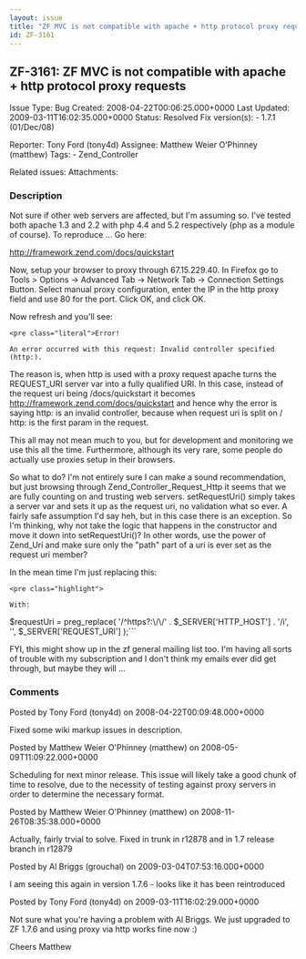 ```yaml
---
layout: issue
title: "ZF MVC is not compatible with apache + http protocol proxy requests"
id: ZF-3161
---
```


ZF-3161: ZF MVC is not compatible with apache + http protocol proxy requests
----------------------------------------------------------------------------

 Issue Type: Bug Created: 2008-04-22T00:06:25.000+0000 Last Updated: 2009-03-11T16:02:35.000+0000 Status: Resolved Fix version(s): - 1.7.1 (01/Dec/08)
 
 Reporter:  Tony Ford (tony4d)  Assignee:  Matthew Weier O'Phinney (matthew)  Tags: - Zend\_Controller
 
 Related issues: 
 Attachments: 
### Description

Not sure if other web servers are affected, but I'm assuming so. I've tested both apache 1.3 and 2.2 with php 4.4 and 5.2 respectively (php as a module of course). To reproduce ... Go here:

<http://framework.zend.com/docs/quickstart>

Now, setup your browser to proxy through 67.15.229.40. In Firefox go to Tools > Options -> Advanced Tab -> Network Tab -> Connection Settings Button. Select manual proxy configuration, enter the IP in the http proxy field and use 80 for the port. Click OK, and click OK.

Now refresh and you'll see:

 
    <pre class="literal">Error!
    
    An error occurred with this request: Invalid controller specified (http:).

The reason is, when http is used with a proxy request apache turns the REQUEST\_URI server var into a fully qualified URI. In this case, instead of the request uri being /docs/quickstart it becomes <http://framework.zend.com/docs/quickstart> and hence why the error is saying http: is an invalid controller, because when request uri is split on / http: is the first param in the request.

This all may not mean much to you, but for development and monitoring we use this all the time. Furthermore, although its very rare, some people do actually use proxies setup in their browsers.

So what to do? I'm not entirely sure I can make a sound recommendation, but just browsing through Zend\_Controller\_Request\_Http it seems that we are fully counting on and trusting web servers. setRequestUri() simply takes a server var and sets it up as the request uri, no validation what so ever. A fairly safe assumption I'd say heh, but in this case there is an exception. So I'm thinking, why not take the logic that happens in the constructor and move it down into setRequestUri()? In other words, use the power of Zend\_Uri and make sure only the "path" part of a uri is ever set as the request uri member?

In the mean time I'm just replacing this:

 
    <pre class="highlight">
    
    With:
    


$requestUri = preg\_replace( '/^https?:\\/\\/' . $\_SERVER['HTTP\_HOST'] . '/i', '', $\_SERVER['REQUEST\_URI'] );```

FYI, this might show up in the zf general mailing list too. I'm having all sorts of trouble with my subscription and I don't think my emails ever did get through, but maybe they will ...

 

 

### Comments

Posted by Tony Ford (tony4d) on 2008-04-22T00:09:48.000+0000

Fixed some wiki markup issues in description.

 

 

Posted by Matthew Weier O'Phinney (matthew) on 2008-05-09T11:09:22.000+0000

Scheduling for next minor release. This issue will likely take a good chunk of time to resolve, due to the necessity of testing against proxy servers in order to determine the necessary format.

 

 

Posted by Matthew Weier O'Phinney (matthew) on 2008-11-26T08:35:38.000+0000

Actually, fairly trvial to solve. Fixed in trunk in r12878 and in 1.7 release branch in r12879

 

 

Posted by Al Briggs (grouchal) on 2009-03-04T07:53:16.000+0000

I am seeing this again in version 1.7.6 - looks like it has been reintroduced

 

 

Posted by Tony Ford (tony4d) on 2009-03-11T16:02:29.000+0000

Not sure what you're having a problem with Al Briggs. We just upgraded to ZF 1.7.6 and using proxy via http works fine now :)

Cheers Matthew

 

 